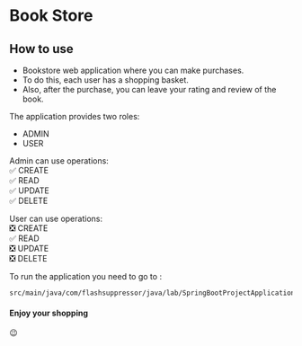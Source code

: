 Book Store 
============

How to use
-------------

* Bookstore web application where you can make purchases. 
* To do this, each user has a shopping basket. 
* Also, after the purchase, you can leave your rating and review of the book.

The application provides two roles: 
* ADMIN
* USER

Admin can use operations:   
:white_check_mark: CREATE   
:white_check_mark: READ   
:white_check_mark: UPDATE   
:white_check_mark: DELETE   

User can use operations:   
:negative_squared_cross_mark: CREATE   
:white_check_mark: READ   
:negative_squared_cross_mark: UPDATE   
:negative_squared_cross_mark: DELETE   

To run the application you need to go to :

    src/main/java/com/flashsuppressor/java/lab/SpringBootProjectApplication.java


#### Enjoy your shopping    
:wink:



